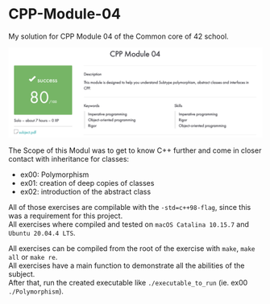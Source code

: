 # CPP-Module-04

My solution for CPP Module 04 of the Common core of 42 school.

![result](https://github.com/tblaase/CPP-Module-04/blob/main/readme_additions/result.png)


The Scope of this Modul was to get to know C++ further and come in closer contact with inheritance for classes:
- ex00: Polymorphism
- ex01: creation of deep copies of classes
- ex02: introduction of the abstract class


All of those exercises are compilable with the `-std=c++98-flag`, since this was a requirement for this project.<br>
All exercises where compiled and tested on `macOS Catalina 10.15.7` and `Ubuntu 20.04.4 LTS`.


All exercises can be compiled from the root of the exercise with `make`, `make all` or `make re`.<br>
All exercises have a main function to demonstrate all the abilities of the subject.<br>
After that, run the created executable like `./executable_to_run` (ie. ex00 `./Polymorphism`).<br>

